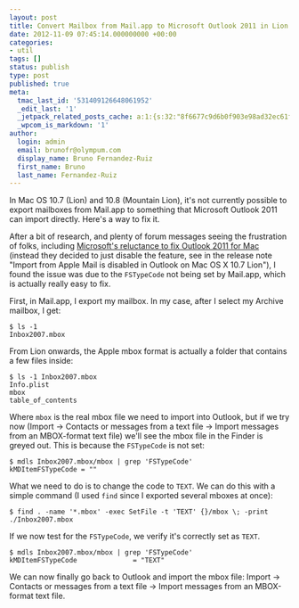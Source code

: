 ```yaml
---
layout: post
title: Convert Mailbox from Mail.app to Microsoft Outlook 2011 in Lion
date: 2012-11-09 07:45:14.000000000 +00:00
categories:
- util
tags: []
status: publish
type: post
published: true
meta:
  tmac_last_id: '531409126648061952'
  _edit_last: '1'
  _jetpack_related_posts_cache: a:1:{s:32:"8f6677c9d6b0f903e98ad32ec61f8deb";a:2:{s:7:"expires";i:1415458911;s:7:"payload";a:3:{i:0;a:1:{s:2:"id";i:621;}i:1;a:1:{s:2:"id";i:129;}i:2;a:1:{s:2:"id";i:118;}}}}
  _wpcom_is_markdown: '1'
author:
  login: admin
  email: brunofr@olympum.com
  display_name: Bruno Fernandez-Ruiz
  first_name: Bruno
  last_name: Fernandez-Ruiz
---
```


In Mac OS 10.7 (Lion) and 10.8 (Mountain Lion), it's not currently possible to export mailboxes from Mail.app to something that Microsoft Outlook 2011 can import directly. Here's a way to fix it.

After a bit of research, and plenty of forum messages seeing the frustration of folks, including [Microsoft's reluctance to fix Outlook 2011 for Mac](http://support.microsoft.com/kb/2598783) (instead they decided to just disable the feature, see in the release note "Import from Apple Mail is disabled in Outlook on Mac OS X 10.7 Lion"), I found the issue was due to the `FSTypeCode` not being set by Mail.app, which is actually really easy to fix.

First, in Mail.app, I export my mailbox. In my case, after I select my Archive mailbox, I get:

	$ ls -1
	Inbox2007.mbox

From Lion onwards, the Apple mbox format is actually a folder that contains a few files inside:

	$ ls -1 Inbox2007.mbox
	Info.plist
	mbox
	table_of_contents

Where `mbox` is the real mbox file we need to import into Outlook, but if we try now (Import -> Contacts or messages from a text file -> Import messages from an MBOX-format text file) we'll see the mbox file in the Finder is greyed out. This is because the `FSTypeCode` is not set:

	$ mdls Inbox2007.mbox/mbox | grep 'FSTypeCode'
	kMDItemFSTypeCode = ""

What we need to do is to change the code to `TEXT`. We can do this with a simple command (I used `find` since I exported several mboxes at once):

	$ find . -name '*.mbox' -exec SetFile -t 'TEXT' {}/mbox \; -print
	./Inbox2007.mbox

If we now test for the `FSTypeCode`, we verify it's correctly set as `TEXT`.

	$ mdls Inbox2007.mbox/mbox | grep 'FSTypeCode'
	kMDItemFSTypeCode              = "TEXT"

We can now finally go back to Outlook and import the mbox file: Import -> Contacts or messages from a text file -> Import messages from an MBOX-format text file.
